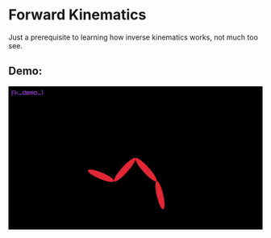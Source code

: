 # Forward Kinematics

Just a prerequisite to learning how inverse kinematics works, not much too see.

## Demo:
![Demo gif](img/demo.gif)